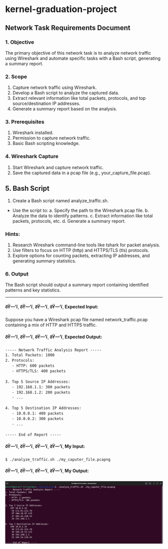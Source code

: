 # kernel-graduation-project

## Network Task Requirements Document


### 1. Objective
The primary objective of this network task is to analyze network traffic using Wireshark and automate specific tasks with a Bash script, generating a summary report.


### 2. Scope
1. Capture network traffic using Wireshark.
2. Develop a Bash script to analyze the captured data.
3. Extract relevant information like total packets, protocols, and top source/destination IP addresses.
4. Generate a summary report based on the analysis.


### 3. Prerequisites
1. Wireshark installed.
2. Permission to capture network traffic.
3. Basic Bash scripting knowledge.


### 4. Wireshark Capture
1. Start Wireshark and capture network traffic.
2. Save the captured data in a pcap file (e.g., your_capture_file.pcap).



## 5. Bash Script
1. Create a Bash script named analyze_traffic.sh.
* Use the script to:
a. Specify the path to the Wireshark pcap file.
b. Analyze the data to identify patterns.
c. Extract information like total packets, protocols, etc.
d. Generate a summary report.



### Hints:

1. Research Wireshark command-line tools like tshark for packet analysis.
2. Use filters to focus on HTTP (http) and HTTPS/TLS (tls) protocols.
3. Explore options for counting packets, extracting IP addresses, and generating summary statistics.

### 6. Output
The Bash script should output a summary report containing identified patterns and key statistics.

----------------------------------

#### ðŸ—’ï¸ ðŸ—’ï¸ ðŸ—’ï¸ ðŸ—’ï¸ Expected Input:

Suppose you have a Wireshark pcap file named network_traffic.pcap containing a mix of HTTP and HTTPS traffic.

#### ðŸ—’ï¸ ðŸ—’ï¸ ðŸ—’ï¸ ðŸ—’ï¸ Expected Output:

```txt
----- Network Traffic Analysis Report -----
1. Total Packets: 1000
2. Protocols:
   - HTTP: 600 packets
   - HTTPS/TLS: 400 packets

3. Top 5 Source IP Addresses:
   - 192.168.1.1: 300 packets
   - 192.168.1.2: 200 packets
   - ...

4. Top 5 Destination IP Addresses:
   - 10.0.0.1: 400 packets
   - 10.0.0.2: 300 packets
   - ...

----- End of Report -----

```
#### ðŸ—’ï¸ ðŸ—’ï¸ ðŸ—’ï¸ ðŸ—’ï¸ My Input:

```shell
$ ./analyze_traffic.sh ./my_caputer_file.pcapng
```
#### ðŸ—’ï¸ ðŸ—’ï¸ ðŸ—’ï¸ ðŸ—’ï¸ My Output:

![input](Images/input.png)
